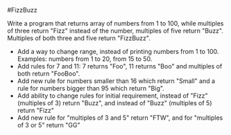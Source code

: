 #FizzBuzz

Write a program that returns array of numbers from 1 to 100, while multiples of three return "Fizz" instead of the number, multiples of five return "Buzz".
Multiples of both three and five return "FizzBuzz".

* Add a way to change range, instead of printing numbers from 1 to 100.
 Examples: numbers from 1 to 20, from 15 to 50.
* Add rules for 7 and 11: 7 returns "Foo", 11 returns "Boo" and multiples of both return "FooBoo".
* Add new rule for numbers smaller than 16 which return "Small" and a rule for numbers bigger than 95 which return "Big".
* Add ability to change rules for initial requirement, instead of "Fizz" (multiples of 3) return "Buzz", and instead of "Buzz" (multiples of 5) return "Fizz"
* Add new rule for "multiples of 3 and 5" return "FTW", and for "multiples of 3 or 5" return "GG"